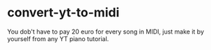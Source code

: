 # convert-yt-to-midi
You dob't have to pay 20 euro for every song in MIDI, just make it by yourself from any YT piano tutorial.
